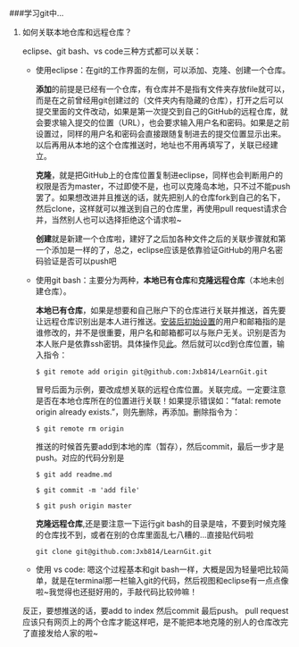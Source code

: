 ###学习git中...

1. 如何关联本地仓库和远程仓库？ 

    eclipse、git bash、vs code三种方式都可以关联：
    * 使用eclipse：在git的工作界面的左侧，可以添加、克隆、创建一个仓库。 
    
        **添加**的前提是已经有一个仓库，有仓库并不是指有文件夹存放file就可以，而是在之前曾经用git创建过的（文件夹内有隐藏的仓库），打开之后可以提交里面的文件改动，如果是第一次提交到自己的GitHub的远程仓库，就会要求输入提交的位置（URL），也会要求输入用户名和密码。如果是之前设置过，同样的用户名和密码会直接跟随复制进去的提交位置显示出来。以后再用从本地的这个仓库推送时，地址也不用再填写了，关联已经建立。 
    
        **克隆**，就是把GitHub上的仓库位置复制进eclipse，同样也会判断用户的权限是否为master，不过即使不是，也可以克隆岛本地，只不过不能push罢了。如果想改进并且推送的话，就先把别人的仓库fork到自己的名下，然后clone，这样就可以推送到自己的仓库里，再使用pull request请求合并，当然别人也可以选择拒绝这个请求啦~ 
    
        **创建**就是新建一个仓库啦，建好了之后加各种文件之后的关联步骤就和第一个添加是一样的了，总之，eclipse应该是依靠验证GitHub的用户名密码验证是否可以push吧 
    
    * 使用git bash：主要分为两种，**本地已有仓库**和**克隆远程仓库**（本地未创建仓库）。
    
        **本地已有仓库**，如果是想要和自己账户下的仓库进行关联并推送，首先要让远程仓库识别出是本人进行推送。[安装后初始设置](http://www.liaoxuefeng.com/wiki/0013739516305929606dd18361248578c67b8067c8c017b000/00137396287703354d8c6c01c904c7d9ff056ae23da865a000)的用户和邮箱指的是谁修改的，并不是很重要，用户名和邮箱都可以与账户无关。识别是否为本人账户是依靠ssh密钥。具体操作见[此](http://www.liaoxuefeng.com/wiki/0013739516305929606dd18361248578c67b8067c8c017b000/001374385852170d9c7adf13c30429b9660d0eb689dd43a000)。然后就可以cd到仓库位置，输入指令：
        
        `$ git remote add origin git@github.com:Jxb814/LearnGit.git`
        
        冒号后面为示例，要改成想关联的远程仓库位置。关联完成。一定要注意是否在本地仓库所在的位置进行关联！如果提示错误如：“fatal: remote origin already exists.”，则先删除，再添加。删除指令为：
        
        `$ git remote rm origin`
        
        推送的时候首先要add到本地的库（暂存），然后commit，最后一步才是push。对应的代码分别是
        
        `$ git add readme.md`
        
        `$ git commit -m 'add file'`
        
        `$ git push origin master`
        
        **克隆远程仓库**,还是要注意一下运行git bash的目录是啥，不要到时候克隆的仓库找不到，或者在别的仓库里面乱七八糟的...直接贴代码啦
        
        `git clone git@github.com:Jxb814/LearnGit.git`
        
    * 使用 vs code: 嗯这个过程基本和git bash一样，大概是因为轻量吧比较简单，就是在terminal那一栏输入git的代码，然后视图和eclipse有一点点像啦~我觉得也还挺好用的，手敲代码比较帅嘛！
    
    反正，要想推送的话，要add to index 然后commit 最后push。
    pull request 应该只有网页上的两个仓库才能这样吧，是不能把本地克隆的别人的仓库改完了直接发给人家的啦~
        
